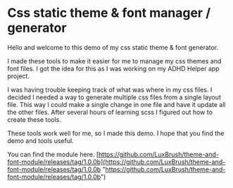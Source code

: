 # Css static theme & font manager / generator

Hello and welcome to this demo of my css static theme & font generator.

I made these tools to make it easier for me to manage my css themes and font files. I got the idea for this as I was working on my ADHD Helper app project.

I was having trouble keeping track of what was where in my css files. I decided I needed a way to generate multiple css files from a single layout file. This way I could make a single change in one file and have it update all the other files. After several hours of learning scss I figured out how to create these tools.

These tools work well for me, so I made this demo. I hope that you find the demo and tools useful.

You can find the module here.
[https://github.com/LuxBrush/theme-and-font-module/releases/tag/1.0.0b](https://github.com/LuxBrush/theme-and-font-module/releases/tag/1.0.0b "https://github.com/LuxBrush/theme-and-font-module/releases/tag/1.0.0b")